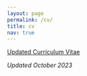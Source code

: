 ```yaml
---
layout: page
permalink: /cv/
title: cv
nav: true
---
```


<i class="fas fa-file"></i> <a class="link" href="{{ '/assets/pdf/10-2023-CV.pdf' | prepend: site.baseurl | prepend: site.url }}">Updated Curriculum Vitae</a>

*Updated October 2023*

